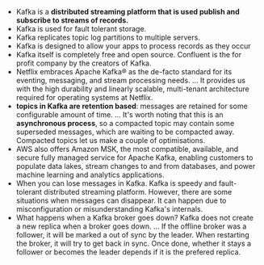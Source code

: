 * Kafka is a **distributed streaming platform that is used publish and subscribe to streams of records.** 
* Kafka is used for fault tolerant storage. 
* Kafka replicates topic log partitions to multiple servers. 
* Kafka is designed to allow your apps to process records as they occur
* Kafka itself is completely free and open source. Confluent is the for profit company by the creators of Kafka.
* Netflix embraces Apache Kafka® as the de-facto standard for its eventing, messaging, and stream processing needs. ... It provides us with the high durability and linearly scalable, multi-tenant architecture required for operating systems at Netflix.
* **topics in Kafka are retention based**: messages are retained for some configurable amount of time. ... It's worth noting that this is an **asynchronous process**, so a compacted topic may contain some superseded messages, which are waiting to be compacted away. Compacted topics let us make a couple of optimisations.
* AWS also offers Amazon MSK, the most compatible, available, and secure fully managed service for Apache Kafka, enabling customers to populate data lakes, stream changes to and from databases, and power machine learning and analytics applications.
* When you can lose messages in Kafka. Kafka is speedy and fault-tolerant distributed streaming platform. However, there are some situations when messages can disappear. It can happen due to misconfiguration or misunderstanding Kafka's internals.
* What happens when a Kafka broker goes down?
Kafka does not create a new replica when a broker goes down. ... If the offline broker was a follower, it will be marked a out of sync by the leader. When restarting the broker, it will try to get back in sync. Once done, whether it stays a follower or becomes the leader depends if it is the prefered replica.
